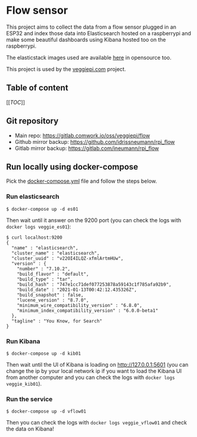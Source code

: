 # Flow sensor

This project aims to collect the data from a flow sensor plugged in an ESP32 and index those data into Elasticsearch hosted on a raspberrypi and make some beautiful dashboards using Kibana hosted too on the raspberrypi.

The elasticstack images used are available [here](https://gitlab.comwork.io/oss/elasticstack/elasticstack-arm) in opensource too.

This project is used by the [veggiepi.com](https://www.veggiepi.com) project.

## Table of content

[[_TOC_]]

## Git repository

* Main repo: https://gitlab.comwork.io/oss/veggiepi/flow
* Github mirror backup: https://github.com/idrissneumann/rpi_flow
* Gitlab mirror backup: https://gitlab.com/ineumann/rpi_flow

## Run locally using docker-compose

Pick the [docker-compose.yml](./docker-compose.yml) file and follow the steps below.

### Run elasticsearch

```shell
$ docker-compose up -d es01
```

Then wait until it answer on the 9200 port (you can check the logs with `docker logs veggie_es01`):

```shell
$ curl localhost:9200
{
  "name" : "elasticsearch",
  "cluster_name" : "elasticsearch",
  "cluster_uuid" : "v22OI4ILQZ-xfmlArtmHUw",
  "version" : {
    "number" : "7.10.2",
    "build_flavor" : "default",
    "build_type" : "tar",
    "build_hash" : "747e1cc71def077253878a59143c1f785afa92b9",
    "build_date" : "2021-01-13T00:42:12.435326Z",
    "build_snapshot" : false,
    "lucene_version" : "8.7.0",
    "minimum_wire_compatibility_version" : "6.8.0",
    "minimum_index_compatibility_version" : "6.0.0-beta1"
  },
  "tagline" : "You Know, for Search"
}
```

### Run Kibana

```shell
$ docker-compose up -d kib01
```

Then wait until the UI of Kibana is loading on http://127.0.0.1:5601 (you can change the ip by your local network ip if you want to load the Kibana UI from another computer and you can check the logs with `docker logs veggie_kib01`).

### Run the service

```shell
$ docker-compose up -d vflow01
```

Then you can check the logs with `docker logs veggie_vflow01` and check the data on Kibana!
